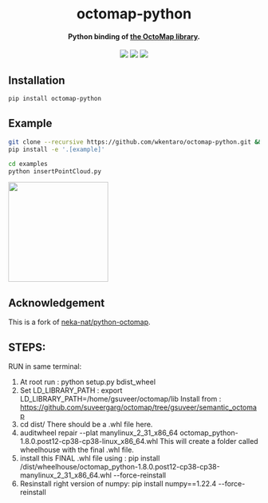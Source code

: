 <h1 align="center">octomap-python</h1>
<h4 align="center">Python binding of <a href="https://github.com/OctoMap/octomap">the OctoMap library</a>.</h4>

<div align="center">
  <a href="https://pypi.python.org/pypi/octomap-python"><img src="https://img.shields.io/pypi/v/octomap-python.svg"></a>
  <a href="https://pypi.org/project/octomap-python"><img src="https://img.shields.io/pypi/pyversions/octomap-python.svg"></a>
  <a href="https://github.com/wkentaro/octomap-python/actions"><img src="https://github.com/wkentaro/octomap-python/workflows/ci/badge.svg"></a>
</div>


## Installation

```bash
pip install octomap-python
```


## Example

```bash
git clone --recursive https://github.com/wkentaro/octomap-python.git && cd octomap-python
pip install -e '.[example]'

cd examples
python insertPointCloud.py
```

<img src="examples/.readme/insertPointCloud.jpg" height="200px" />


## Acknowledgement

This is a fork of [neka-nat/python-octomap](https://github.com/neka-nat/python-octomap).



## STEPS:
RUN in same terminal:
1.  At root run : python setup.py bdist_wheel
2.  Set LD_LIBRARY_PATH : export LD_LIBRARY_PATH=/home/gsuveer/octomap/lib
        Install from  : https://github.com/suveergarg/octomap/tree/gsuveer/semantic_octomap
3.  cd dist/
      There should be a .whl file here.
4.  auditwheel repair --plat manylinux_2_31_x86_64 octomap_python-1.8.0.post12-cp38-cp38-linux_x86_64.whl
      This will create a folder called wheelhouse with the final .whl file.
5.  install this FINAL .whl file using : 
    pip install <path to octomap-python>/dist/wheelhouse/octomap_python-1.8.0.post12-cp38-cp38-manylinux_2_31_x86_64.whl --force-reinstall
6.  Resinstall right version of numpy: pip install numpy==1.22.4 --force-reinstall